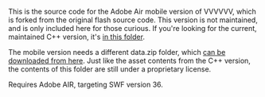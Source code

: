 This is the source code for the Adobe Air mobile version of VVVVVV, which is forked from the original flash source code. This version is not maintained, and is only included here for those curious. If you're looking for the current, maintained C++ version, it's [in this folder](https://github.com/TerryCavanagh/VVVVVV/tree/master/desktop_version).

The mobile version needs a different data.zip folder, which [can be downloaded from here](https://thelettervsixtim.es/makeandplay/). Just like the asset contents from the C++ version, the contents of this folder are still under a proprietary license.

Requires Adobe AIR, targeting SWF version 36.

